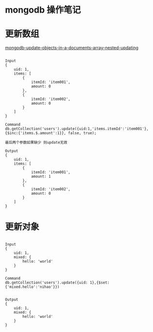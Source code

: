 # mongodb 操作笔记
# 更新数组

[mongodb-update-objects-in-a-documents-array-nested-updating](https://stackoverflow.com/questions/10522347/mongodb-update-objects-in-a-documents-array-nested-updating)

```

Input
{
    uid: 1,
    items: [
        {
            itemId: 'item001',
            amount: 0
        },
        {
            itemId: 'item002',
            amount: 0
        }
    ]
}

Command
db.getCollection('users').update({uid:1,'items.itemId':'item001'},{$inc:{'items.$.amount':1}}, false, true);

最后两个参数如果缺少 则update无效

Output
{
    uid: 1,
    items: [
        {
            itemId: 'item001',
            amount: 1
        },
        {
            itemId: 'item002',
            amount: 0
        }
    ]
}

```

# 更新对象

```

Input
{
    uid: 1,
    mixed: {
        hello: 'world'
    }
}

Command
db.getCollection('users').update({uid: 1},{$set:{'mixed.hello':'nihao'}})


Output
{
    uid: 1,
    mixed: {
        hello: 'world'
    }
}

```